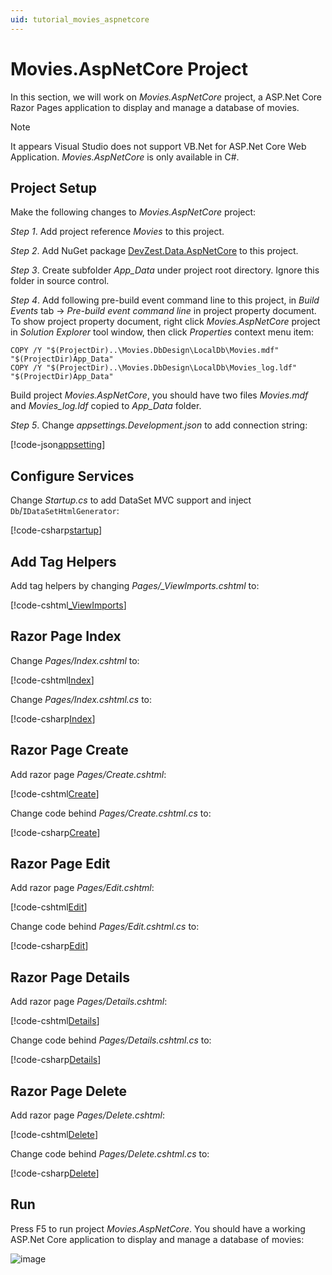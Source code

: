 ```yaml
---
uid: tutorial_movies_aspnetcore
---
```


# Movies.AspNetCore Project

In this section, we will work on *Movies.AspNetCore* project, a ASP.Net Core Razor Pages application to display and manage a database of movies.

>[!NOTE]
>It appears Visual Studio does not support VB.Net for ASP.Net Core Web Application. *Movies.AspNetCore* is only available in C#.

## Project Setup

Make the following changes to *Movies.AspNetCore* project:

*Step 1*. Add project reference *Movies* to this project.

*Step 2*. Add NuGet package [DevZest.Data.AspNetCore](https://www.nuget.org/packages/DevZest.Data.AspNetCore/) to this project.

*Step 3*. Create subfolder *App_Data* under project root directory. Ignore this folder in source control.

*Step 4*. Add following pre-build event command line to this project, in *Build Events* tab -> *Pre-build event command line* in project property document. To show project property document, right click *Movies.AspNetCore* project in *Solution Explorer* tool window, then click *Properties* context menu item:

```shell
COPY /Y "$(ProjectDir)..\Movies.DbDesign\LocalDb\Movies.mdf" "$(ProjectDir)App_Data"
COPY /Y "$(ProjectDir)..\Movies.DbDesign\LocalDb\Movies_log.ldf" "$(ProjectDir)App_Data"
```

Build project *Movies.AspNetCore*, you should have two files *Movies.mdf* and *Movies_log.ldf* copied to *App_Data* folder.

*Step 5*. Change *appsettings.Development.json* to add connection string:

[!code-json[appsetting](../../../samples/Tutorial/Movies.AspNetCore/appsettings.Development.json)]

## Configure Services

Change *Startup.cs* to add DataSet MVC support and inject `Db`/`IDataSetHtmlGenerator`:

[!code-csharp[startup](../../../samples/Tutorial/Movies.AspNetCore/Startup.cs)]

## Add Tag Helpers

Add tag helpers by changing *Pages/_ViewImports.cshtml* to:

[!code-cshtml[_ViewImports](../../../samples/Tutorial/Movies.AspNetCore/Pages/_ViewImports.cshtml)]

## Razor Page Index

Change *Pages/Index.cshtml* to:

[!code-cshtml[Index](../../../samples/Tutorial/Movies.AspNetCore/Pages/Index.cshtml)]

Change *Pages/Index.cshtml.cs* to:

[!code-csharp[Index](../../../samples/Tutorial/Movies.AspNetCore/Pages/Index.cshtml.cs)]

## Razor Page Create

Add razor page *Pages/Create.cshtml*:

[!code-cshtml[Create](../../../samples/Tutorial/Movies.AspNetCore/Pages/Create.cshtml)]

Change code behind *Pages/Create.cshtml.cs* to:

[!code-csharp[Create](../../../samples/Tutorial/Movies.AspNetCore/Pages/Create.cshtml.cs)]

## Razor Page Edit

Add razor page *Pages/Edit.cshtml*:

[!code-cshtml[Edit](../../../samples/Tutorial/Movies.AspNetCore/Pages/Edit.cshtml)]

Change code behind *Pages/Edit.cshtml.cs* to:

[!code-csharp[Edit](../../../samples/Tutorial/Movies.AspNetCore/Pages/Edit.cshtml.cs)]

## Razor Page Details

Add razor page *Pages/Details.cshtml*:

[!code-cshtml[Details](../../../samples/Tutorial/Movies.AspNetCore/Pages/Details.cshtml)]

Change code behind *Pages/Details.cshtml.cs* to:

[!code-csharp[Details](../../../samples/Tutorial/Movies.AspNetCore/Pages/Details.cshtml.cs)]

## Razor Page Delete

Add razor page *Pages/Delete.cshtml*:

[!code-cshtml[Delete](../../../samples/Tutorial/Movies.AspNetCore/Pages/Delete.cshtml)]

Change code behind *Pages/Delete.cshtml.cs* to:

[!code-csharp[Delete](../../../samples/Tutorial/Movies.AspNetCore/Pages/Delete.cshtml.cs)]

## Run

Press F5 to run project *Movies.AspNetCore*. You should have a working ASP.Net Core application to display and manage a database of movies:

![image](/images/tutorial_movies_aspnetcore_run.jpg)
